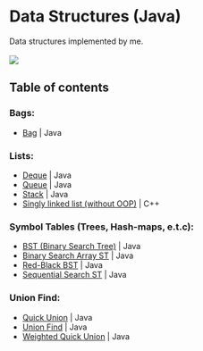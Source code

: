 # Data Structures (Java)
Data structures implemented by me.<br><br>
![](https://img.shields.io/badge/Code-Java-informational?style=flat-square&logo=Java&logoColor=white&color=5194f0)

## Table of contents
### Bags:
- [Bag](https://github.com/xairaven/Algorithms-Data-Structures/blob/main/Java/src/ua/xairaven/main/DataStructures/Bags/Bag.java) | Java
### Lists:
- [Deque](https://github.com/xairaven/Algorithms-Data-Structures/blob/main/Java/src/ua/xairaven/main/DataStructures/Queues/Deque.java) | Java
- [Queue](https://github.com/xairaven/Algorithms-Data-Structures/blob/main/Java/src/ua/xairaven/main/DataStructures/Queues/Queue.java) | Java
- [Stack](https://github.com/xairaven/Algorithms-Data-Structures/blob/main/Java/src/ua/xairaven/main/DataStructures/Stacks/Stack.java) | Java
- [Singly linked list (without OOP)](https://github.com/xairaven/Algorithms-Data-Structures/tree/main/CPP/Singly-Linked-List-CPP) | C++
### Symbol Tables (Trees, Hash-maps, e.t.c):
- [BST (Binary Search Tree)](https://github.com/xairaven/Algorithms-Data-Structures/blob/main/Java/src/ua/xairaven/main/DataStructures/SymbolTables/BST.java) | Java
- [Binary Search Array ST](https://github.com/xairaven/Algorithms-Data-Structures/blob/main/Java/src/ua/xairaven/main/DataStructures/SymbolTables/BinarySearchST.java) | Java
- [Red-Black BST](https://github.com/xairaven/Algorithms-Data-Structures/blob/main/Java/src/ua/xairaven/main/DataStructures/SymbolTables/RedBlackBST.java) | Java
- [Sequential Search ST](https://github.com/xairaven/Algorithms-Data-Structures/blob/main/Java/src/ua/xairaven/main/DataStructures/SymbolTables/SequentialSearchST.java) | Java
### Union Find:
- [Quick Union](https://github.com/xairaven/Algorithms-Data-Structures/blob/main/Java/src/ua/xairaven/main/DataStructures/UnionFind/QuickUnion.java) | Java
- [Union Find](https://github.com/xairaven/Algorithms-Data-Structures/blob/main/Java/src/ua/xairaven/main/DataStructures/UnionFind/UnionFind.java) | Java
- [Weighted Quick Union](https://github.com/xairaven/Algorithms-Data-Structures/blob/main/Java/src/ua/xairaven/main/DataStructures/UnionFind/WeightedQuickUnion.java) | Java
